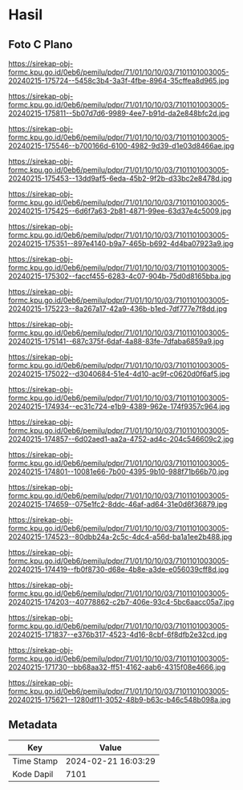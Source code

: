 # Hasil

## Foto C Plano

https://sirekap-obj-formc.kpu.go.id/0eb6/pemilu/pdpr/71/01/10/10/03/7101101003005-20240215-175724--5458c3b4-3a3f-4fbe-8964-35cffea8d965.jpg

https://sirekap-obj-formc.kpu.go.id/0eb6/pemilu/pdpr/71/01/10/10/03/7101101003005-20240215-175811--5b07d7d6-9989-4ee7-b91d-da2e848bfc2d.jpg

https://sirekap-obj-formc.kpu.go.id/0eb6/pemilu/pdpr/71/01/10/10/03/7101101003005-20240215-175546--b700166d-6100-4982-9d39-d1e03d8466ae.jpg

https://sirekap-obj-formc.kpu.go.id/0eb6/pemilu/pdpr/71/01/10/10/03/7101101003005-20240215-175453--13dd9af5-6eda-45b2-9f2b-d33bc2e8478d.jpg

https://sirekap-obj-formc.kpu.go.id/0eb6/pemilu/pdpr/71/01/10/10/03/7101101003005-20240215-175425--6d6f7a63-2b81-4871-99ee-63d37e4c5009.jpg

https://sirekap-obj-formc.kpu.go.id/0eb6/pemilu/pdpr/71/01/10/10/03/7101101003005-20240215-175351--897e4140-b9a7-465b-b692-4d4ba07923a9.jpg

https://sirekap-obj-formc.kpu.go.id/0eb6/pemilu/pdpr/71/01/10/10/03/7101101003005-20240215-175302--faccf455-6283-4c07-904b-75d0d8165bba.jpg

https://sirekap-obj-formc.kpu.go.id/0eb6/pemilu/pdpr/71/01/10/10/03/7101101003005-20240215-175223--8a267a17-42a9-436b-b1ed-7df777e7f8dd.jpg

https://sirekap-obj-formc.kpu.go.id/0eb6/pemilu/pdpr/71/01/10/10/03/7101101003005-20240215-175141--687c375f-6daf-4a88-83fe-7dfaba6859a9.jpg

https://sirekap-obj-formc.kpu.go.id/0eb6/pemilu/pdpr/71/01/10/10/03/7101101003005-20240215-175022--d3040684-51e4-4d10-ac9f-c0620d0f6af5.jpg

https://sirekap-obj-formc.kpu.go.id/0eb6/pemilu/pdpr/71/01/10/10/03/7101101003005-20240215-174934--ec31c724-e1b9-4389-962e-174f9357c964.jpg

https://sirekap-obj-formc.kpu.go.id/0eb6/pemilu/pdpr/71/01/10/10/03/7101101003005-20240215-174857--6d02aed1-aa2a-4752-ad4c-204c546609c2.jpg

https://sirekap-obj-formc.kpu.go.id/0eb6/pemilu/pdpr/71/01/10/10/03/7101101003005-20240215-174801--10081e66-7b00-4395-9b10-988f71b66b70.jpg

https://sirekap-obj-formc.kpu.go.id/0eb6/pemilu/pdpr/71/01/10/10/03/7101101003005-20240215-174659--075e1fc2-8ddc-46af-ad64-31e0d6f36879.jpg

https://sirekap-obj-formc.kpu.go.id/0eb6/pemilu/pdpr/71/01/10/10/03/7101101003005-20240215-174523--80dbb24a-2c5c-4dc4-a56d-ba1a1ee2b488.jpg

https://sirekap-obj-formc.kpu.go.id/0eb6/pemilu/pdpr/71/01/10/10/03/7101101003005-20240215-174419--fb0f8730-d68e-4b8e-a3de-e056039cff8d.jpg

https://sirekap-obj-formc.kpu.go.id/0eb6/pemilu/pdpr/71/01/10/10/03/7101101003005-20240215-174203--40778862-c2b7-406e-93c4-5bc6aacc05a7.jpg

https://sirekap-obj-formc.kpu.go.id/0eb6/pemilu/pdpr/71/01/10/10/03/7101101003005-20240215-171837--e376b317-4523-4d16-8cbf-6f8dfb2e32cd.jpg

https://sirekap-obj-formc.kpu.go.id/0eb6/pemilu/pdpr/71/01/10/10/03/7101101003005-20240215-171730--bb68aa32-ff51-4162-aab6-4315f08e4666.jpg

https://sirekap-obj-formc.kpu.go.id/0eb6/pemilu/pdpr/71/01/10/10/03/7101101003005-20240215-175621--1280df11-3052-48b9-b63c-b46c548b098a.jpg


## Metadata

| Key        | Value               |
| ---------- | ------------------- |
| Time Stamp | 2024-02-21 16:03:29 |
| Kode Dapil | 7101                |



